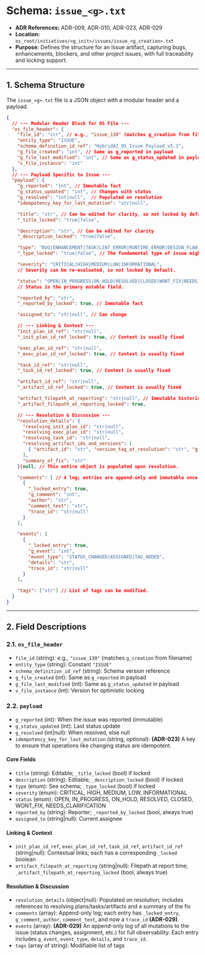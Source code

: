 # Schema: `issue_<g>.txt`

- **ADR References:** ADR-009, ADR-010, ADR-023, ADR-029
- **Location:** `os_root/initiatives/<g_init>/issues/issue_<g_creation>.txt`
- **Purpose:** Defines the structure for an Issue artifact, capturing bugs, enhancements, blockers, and other project issues, with full traceability and locking support.

---

## 1. Schema Structure

The `issue_<g>.txt` file is a JSON object with a modular header and a payload.

```json
{
  // --- Modular Header Block for OS File ---
  "os_file_header": {
    "file_id": "str", // e.g., "issue_130" (matches g_creation from filename)
    "entity_type": "ISSUE",
    "schema_definition_id_ref": "HybridAI_OS_Issue_Payload_v5.1",
    "g_file_created": "int", // Same as g_reported in payload
    "g_file_last_modified": "int", // Same as g_status_updated in payload
    "v_file_instance": "int"
  },
  // --- Payload Specific to Issue ---
  "payload": {
    "g_reported": "int", // Immutable fact
    "g_status_updated": "int", // Changes with status
    "g_resolved": "int|null",  // Populated on resolution
    "idempotency_key_for_last_mutation": "str|null",

    "title": "str", // Can be edited for clarity, so not locked by default
    "_title_locked": "true|false",

    "description": "str", // Can be edited for clarity
    "_description_locked": "true|false",

    "type": "BUG|ENHANCEMENT|TASK|LINT_ERROR|RUNTIME_ERROR|DESIGN_FLAW|ANNOTATION_DEFECT|BLOCKER|SCHEMA_VIOLATION|USER_FEEDBACK|SECURITY_VULNERABILITY|PERFORMANCE_CONCERN|DOCUMENTATION_GAP",
    "_type_locked": "true|false", // The fundamental type of issue might be locked after initial triage

    "severity": "CRITICAL|HIGH|MEDIUM|LOW|INFORMATIONAL",
    // Severity can be re-evaluated, so not locked by default.

    "status": "OPEN|IN_PROGRESS|ON_HOLD|RESOLVED|CLOSED|WONT_FIX|NEEDS_CLARIFICATION",
    // Status is the primary mutable field.

    "reported_by": "str",
    "_reported_by_locked": true, // Immutable fact

    "assigned_to": "str|null", // Can change

    // --- Linking & Context ---
    "init_plan_id_ref": "str|null",
    "_init_plan_id_ref_locked": true, // Context is usually fixed

    "exec_plan_id_ref": "str|null",
    "_exec_plan_id_ref_locked": true, // Context is usually fixed

    "task_id_ref": "str|null",
    "_task_id_ref_locked": true, // Context is usually fixed

    "artifact_id_ref": "str|null",
    "_artifact_id_ref_locked": true, // Context is usually fixed

    "artifact_filepath_at_reporting": "str|null", // Immutable historical context
    "_artifact_filepath_at_reporting_locked": true,

    // --- Resolution & Discussion ---
    "resolution_details": {
      "resolving_init_plan_id": "str|null",
      "resolving_exec_plan_id": "str|null",
      "resolving_task_id": "str|null",
      "resolving_artifact_ids_and_versions": [
        { "artifact_id": "str", "version_tag_at_resolution": "str", "g_modified_for_fix": "int" }
      ],
      "summary_of_fix": "str"
    }|null, // This entire object is populated upon resolution.

    "comments": [ // A log; entries are append-only and immutable once added.
      {
        "_locked_entry": true,
        "g_comment": "int",
        "author": "str",
        "comment_text": "str",
        "trace_id": "str|null"
      }
    ],

    "events": [
      {
        "_locked_entry": true,
        "g_event": "int",
        "event_type": "STATUS_CHANGED|ASSIGNED|TAG_ADDED",
        "details": "str",
        "trace_id": "str|null"
      }
    ],

    "tags": ["str"] // List of tags can be modified.
  }
}
```

---

## 2. Field Descriptions

### 2.1. `os_file_header`

- `file_id` (string): e.g., `"issue_130"` (matches `g_creation` from filename)
- `entity_type` (string): Constant `"ISSUE"`
- `schema_definition_id_ref` (string): Schema version reference
- `g_file_created` (int): Same as `g_reported` in payload
- `g_file_last_modified` (int): Same as `g_status_updated` in payload
- `v_file_instance` (int): Version for optimistic locking

### 2.2. `payload`

- `g_reported` (int): When the issue was reported (immutable)
- `g_status_updated` (int): Last status update
- `g_resolved` (int|null): When resolved, else null
- `idempotency_key_for_last_mutation` (string, optional): **(ADR-023)** A key to ensure that operations like changing status are idempotent.

#### Core Fields

- `title` (string): Editable; `_title_locked` (bool) if locked
- `description` (string): Editable; `_description_locked` (bool) if locked
- `type` (enum): See schema; `_type_locked` (bool) if locked
- `severity` (enum): CRITICAL, HIGH, MEDIUM, LOW, INFORMATIONAL
- `status` (enum): OPEN, IN_PROGRESS, ON_HOLD, RESOLVED, CLOSED, WONT_FIX, NEEDS_CLARIFICATION
- `reported_by` (string): Reporter; `_reported_by_locked` (bool, always true)
- `assigned_to` (string|null): Current assignee

#### Linking & Context

- `init_plan_id_ref`, `exec_plan_id_ref`, `task_id_ref`, `artifact_id_ref` (string|null): Contextual links; each has a corresponding `_locked` boolean
- `artifact_filepath_at_reporting` (string|null): Filepath at report time; `_artifact_filepath_at_reporting_locked` (bool, always true)

#### Resolution & Discussion

- `resolution_details` (object|null): Populated on resolution; includes references to resolving plans/tasks/artifacts and a summary of the fix
- `comments` (array): Append-only log; each entry has `_locked_entry`, `g_comment`, `author`, `comment_text`, and now a `trace_id` **(ADR-029)**.
- `events` (array): **(ADR-029)** An append-only log of all mutations to the issue (status changes, assignment, etc.) for full observability. Each entry includes `g_event`, `event_type`, `details`, and `trace_id`.
- `tags` (array of string): Modifiable list of tags